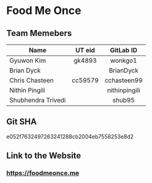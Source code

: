 # Food Me Once

## Team Memebers
|        Name        | UT eid |   GitLab ID   |
|--------------------|:------:|:-------------:|
|     Gyuwon Kim     | gk4893 |    wonkgo1    |
|     Brian Dyck     |        |   BrianDyck   |
|   Chris Chasteen   |cc59579 |  cchasteen99  |
|   Nithin Pingili   |        | nithinpingili |
| Shubhendra Trivedi |        |     shub95    |


## Git SHA
e052f7632497263241288cb2004eb7558253e8d2

## Link to the Website
### https://foodmeonce.me

